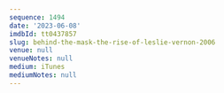 ```yaml
---
sequence: 1494
date: '2023-06-08'
imdbId: tt0437857
slug: behind-the-mask-the-rise-of-leslie-vernon-2006
venue: null
venueNotes: null
medium: iTunes
mediumNotes: null
---
```


